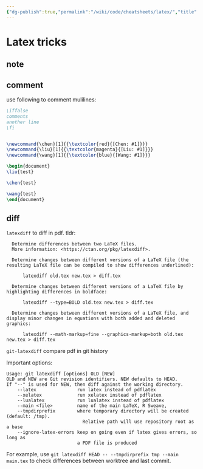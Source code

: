 ```yaml
---
{"dg-publish":true,"permalink":"/wiki/code/cheatsheets/latex/","title":"Latex Tricks","tags":["latex","handbook"],"created":"2025-06-16T14:31:20.363+08:00"}
---
```



# Latex tricks

## note

## comment

use following to comment mulilines:

```tex
\iffalse
comments
another line
\fi
```

```tex

\newcommand{\chen}[1]{{\textcolor{red}{[Chen: #1]}}}
\newcommand{\liu}[1]{{\textcolor{magenta}{[Liu: #1]}}}
\newcommand{\wang}[1]{{\textcolor{blue}{[Wang: #1]}}}

\begin{document}
\liu{test}

\chen{test}

\wang{test}
\end{document}
```

## diff

`latexdiff` to diff in pdf. tldr:

```
  Determine differences between two LaTeX files.
  More information: <https://ctan.org/pkg/latexdiff>.

  Determine changes between different versions of a LaTeX file (the resulting LaTeX file can be compiled to show differences underlined):

      latexdiff old.tex new.tex > diff.tex

  Determine changes between different versions of a LaTeX file by highlighting differences in boldface:

      latexdiff --type=BOLD old.tex new.tex > diff.tex

  Determine changes between different versions of a LaTeX file, and display minor changes in equations with both added and deleted graphics:

      latexdiff --math-markup=fine --graphics-markup=both old.tex new.tex > diff.tex

```

`git-latexdiff` compare pdf in git history

Important options:

```
Usage: git latexdiff [options] OLD [NEW]
OLD and NEW are Git revision identifiers. NEW defaults to HEAD.
If "--" is used for NEW, then diff against the working directory.
    --latex               run latex instead of pdflatex
    --xelatex             run xelatex instead of pdflatex
    --lualatex            run lualatex instead of pdflatex
    --main <file>         name of the main LaTeX, R Sweave,
    --tmpdirprefix        where temporary directory will be created (default: /tmp).
                            Relative path will use repository root as a base
    --ignore-latex-errors keep on going even if latex gives errors, so long as
                          a PDF file is produced
```

For example, use `git latexdiff HEAD -- --tmpdirprefix tmp --main main.tex` to check differences between worktree and last commit.
